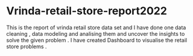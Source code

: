 # Vrinda-retail-store-report2022
This is the report of vrinda retail store data set and I have done one data cleaning , data modeling and analising them and uncover the insights to solve the given problem . I have created Dashboard to visualise the retail store problems .
